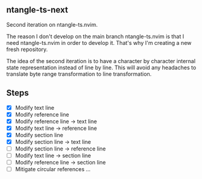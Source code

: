 ## ntangle-ts-next

Second iteration on ntangle-ts.nvim.

The reason I don't develop on the main branch
ntangle-ts.nvim is that I need ntangle-ts.nvim in
order to develop it. That's why I'm creating
a new fresh repository.

The idea of the second iteration is to have
a character by character internal state
representation instead of line by line.
This will avoid any headaches to translate
byte range transformation to line transformation.

## Steps

* [x] Modify text line
* [x] Modify reference line
* [x] Modify reference line -> text line
* [x] Modify text line -> reference line
* [x] Modify section line
* [x] Modify section line -> text line
* [ ] Modify section line -> reference line
* [ ] Modify text line -> section line
* [ ] Modify reference line -> section line
* [ ] Mitigate circular references
...
